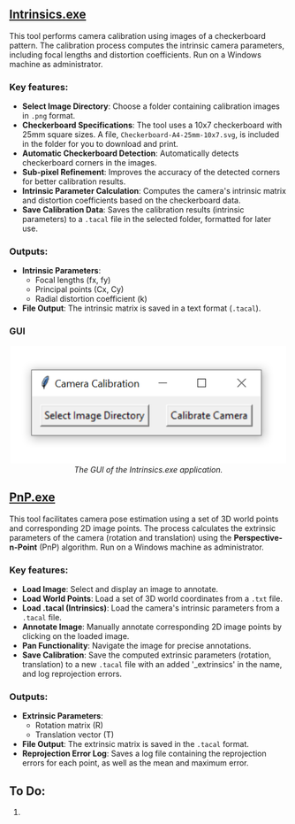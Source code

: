 ## [Intrinsics.exe](Dist/Intrinsics.exe)

This tool performs camera calibration using images of a checkerboard pattern. The calibration process computes the intrinsic camera parameters, including focal lengths and distortion coefficients. Run on a Windows machine as administrator.

### Key features:

- **Select Image Directory**: Choose a folder containing calibration images in `.png` format.
- **Checkerboard Specifications**: The tool uses a 10x7 checkerboard with 25mm square sizes. A file, `Checkerboard-A4-25mm-10x7.svg`, is included in the folder for you to download and print.
- **Automatic Checkerboard Detection**: Automatically detects checkerboard corners in the images.
- **Sub-pixel Refinement**: Improves the accuracy of the detected corners for better calibration results.
- **Intrinsic Parameter Calculation**: Computes the camera's intrinsic matrix and distortion coefficients based on the checkerboard data.
- **Save Calibration Data**: Saves the calibration results (intrinsic parameters) to a `.tacal` file in the selected folder, formatted for later use.

### Outputs:
- **Intrinsic Parameters**:
  - Focal lengths (fx, fy)
  - Principal points (Cx, Cy)
  - Radial distortion coefficient (k)
- **File Output**: The intrinsic matrix is saved in a text format (`.tacal`).

### GUI
<p align="center">
  <img src="https://github.com/KevGildea/KinePose/blob/main/images/Intrinsics.PNG" alt="Intrinsics.exe" width="500">
  <br>
  <i>The GUI of the Intrinsics.exe application.</i>
</p>




## [PnP.exe](Dist/PnP.exe)

This tool facilitates camera pose estimation using a set of 3D world points and corresponding 2D image points. The process calculates the extrinsic parameters of the camera (rotation and translation) using the **Perspective-n-Point** (PnP) algorithm. Run on a Windows machine as administrator.

### Key features:

- **Load Image**: Select and display an image to annotate.
- **Load World Points**: Load a set of 3D world coordinates from a `.txt` file.
- **Load .tacal (Intrinsics)**: Load the camera's intrinsic parameters from a `.tacal` file.
- **Annotate Image**: Manually annotate corresponding 2D image points by clicking on the loaded image.
- **Pan Functionality**: Navigate the image for precise annotations.
- **Save Calibration**: Save the computed extrinsic parameters (rotation, translation) to a new `.tacal` file with an added '_extrinsics' in the name, and log reprojection errors.

### Outputs:
- **Extrinsic Parameters**:
  - Rotation matrix (R)
  - Translation vector (T)
- **File Output**: The extrinsic matrix is saved in the `.tacal` format.
- **Reprojection Error Log**: Saves a log file containing the reprojection errors for each point, as well as the mean and maximum error.








## To Do:
1. 
